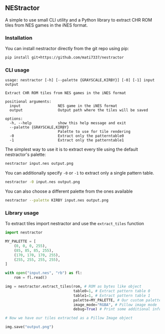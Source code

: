 ## NEStractor

A simple to use small CLI utility and a Python library to extract CHR ROM tiles from NES games in the iNES format.

### Installation

You can install nestractor directly from the git repo using pip:

```sh
pip install git+https://github.com/mati7337/nestractor
```

### CLI usage

```
usage: nestractor [-h] [--palette {GRAYSCALE,KIRBY}] [-0] [-1] input output

Extract CHR ROM tiles from NES games in the iNES format

positional arguments:
  input                 NES game in the iNES format
  output                Output path where the tiles will be saved

options:
  -h, --help            show this help message and exit
  --palette {GRAYSCALE,KIRBY}
                        Palette to use for tile rendering
  -0                    Extract only the patterntable0
  -1                    Extract only the patterntable1
```

The simplest way to use it is to extract every tile using the default nestractor's palette:

```sh
nestractor input.nes output.png
```

You can additionally specify `-0` or `-1` to extract only a single pattern table.

```sh
nestractor -0 input.nes output.png
```

You can also choose a different palette from the ones available

```sh
nestractor --palette KIRBY input.nes output.png
```

### Library usage

To extract tiles import nestractor and use the `extract_tiles` function

```python
import nestractor

MY_PALETTE = [
    (0, 0, 0, 255),
    (85, 85, 85, 255),
    (170, 170, 170, 255),
    (255, 255, 255, 255),
]

with open("input.nes", "rb") as fl:
    rom = fl.read()

img = nestractor.extract_tiles(rom, # ROM as bytes like object
                               table0=1, # Extract pattern table 0
                               table1=1, # Extract pattern table 1
                               palette=MY_PALETTE, # Our custom palette
                               image_mode="RGBA", # Pillow image mode
                               debug=True) # Print some additional info

# Now we have our tiles extracted as a Pillow Image object

img.save("output.png")
```